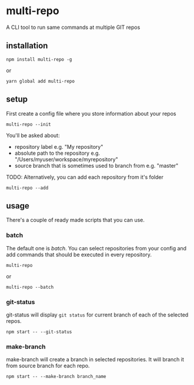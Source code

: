 # multi-repo
A CLI tool to run same commands at multiple GIT repos

## installation

    npm install multi-repo -g

or

    yarn global add multi-repo

## setup

First create a config file where you store information about your repos

    multi-repo --init

You'll be asked about:

* repository label e.g. "My repository"
* absolute path to the repository e.g. "/Users/myuser/workspace/myrepository"
* source branch that is sometimes used to branch from e.g. "master"

TODO: Alternatively, you can add each repository from it's folder

    multi-repo --add

## usage

There's a couple of ready made scripts that you can use.

### batch

The default one is _batch_. You can select repositories from your config and add commands that should be executed in every repository.

    multi-repo

or

    multi-repo --batch

### git-status

git-status will display ```git status``` for current branch of each of the selected repos.

    npm start -- --git-status

### make-branch

make-branch will create a branch in selected repositories. It will branch it from source branch for each repo.

    npm start -- --make-branch branch_name
